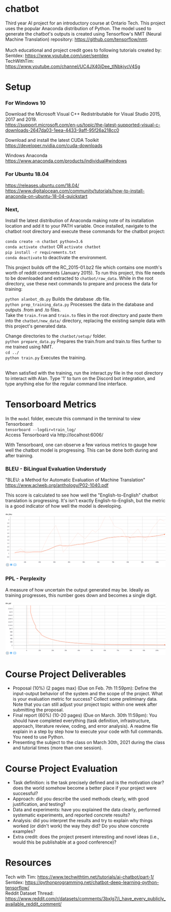 # chatbot
Third year AI project for an introductory course at Ontario Tech. This project uses the popular Anaconda distribution of Python. The model used to generate the chatbot's outputs is created using Tensorflow's NMT (Neural Machine Translation) repository: https://github.com/tensorflow/nmt.  <br /> <br />
Much educational and project credit goes to following tutorials created by: <br />
Sentdex: https://www.youtube.com/user/sentdex <br />
TechWithTim: https://www.youtube.com/channel/UC4JX40jDee_tINbkjycV4Sg <br />

# Setup
### For Windows 10
Download the Microsoft Visual C++ Redistributable for Visual Studio 2015, 2017 and 2019. <br />
https://support.microsoft.com/en-us/topic/the-latest-supported-visual-c-downloads-2647da03-1eea-4433-9aff-95f26a218cc0 <br />

Download and install the latest CUDA Toolkit <br />
https://developer.nvidia.com/cuda-downloads <br />

Windows Anaconda <br />
https://www.anaconda.com/products/individual#windows <br />

### For Ubuntu 18.04
https://releases.ubuntu.com/18.04/ <br />
https://www.digitalocean.com/community/tutorials/how-to-install-anaconda-on-ubuntu-18-04-quickstart <br />

### Next,
Install the latest distribution of Anaconda making note of its installation location and add it to your PATH variable. Once installed, navigate to the chatbot root directory and execute these commands for the chatbot project:<br />

`conda create -n chatbot python=3.6` <br />
`conda activate chatbot` OR `activate chatbot` <br />
`pip install -r requirements.txt` <br />
`conda deactivate` to deactivate the environment. <br />

This project builds off the RC_2015-01.bz2 file which contains one month's worth of reddit comments (January 2015). To run this project, this file needs to be downloaded and extracted to `chatbot/raw_data`. While in the root directory, use these next commands to prepare and process the data for training: <br />

`python alanbot_db.py` Builds the database .db file. <br />
`python prep_training_data.py` Processes the data in the database and outputs .from and .to files. <br />
Take the `train.from` and `train.to` files in the root directory and paste them into the `chatbot/new_data/` directory, replacing the existing sample data with this project's generated data. <br />

Change directories to the `chatbot/setup/` folder. <br />
`python prepare_data.py` Prepares the train.from and train.to files further to me trained using NMT. <br />
`cd ../` <br />
`python train.py` Executes the training. <br /><br />

When satisfied with the training, run the interact.py file in the root directory to interact with Alan. Type '1' to turn on the Discord bot integration, and type anything else for the regular command line interface.

# Tensorboard Metrics
In the `model` folder, execute this command in the terminal to view Tensorboard: <br />
`tensorboard --logdir=train_log/` <br />
Access Tensorboard via http://localhost:6006/

With Tensorboard, one can observe a few various metrics to gauge how well the chatbot model is progressing. This can be done both during and after training.

### BLEU - BiLingual Evaluation Understudy

"BLEU: a Method for Automatic Evaluation of Machine Translation" <br />
https://www.aclweb.org/anthology/P02-1040.pdf

This score is calculated to see how well the "English-to-English" chatbot translation is progressing. It's isn't exactly English-to-English, but the metric is a good indicator of how well the model is developing.

![Alt text](/figures/dev_bleu_095.png?raw=true "Alan's BLEU through Training")

### PPL - Perplexity

A measure of how uncertain the output generated may be. Ideally as training progresses, this number goes down and becomes a single digit.

![Alt text](/figures/dev_ppl_095.png?raw=true "Alan's PPL through Training")

# Course Project Deliverables
* Proposal (10%) (2 pages max) (Due on Feb. 7th 11:59pm): Define the input-output behavior of
the system and the scope of the project. What is your evaluation metric for success? Collect
some preliminary data. Note that you can still adjust your project topic within one week after
submitting the proposal.
* Final report (60%) (10-20 pages) (Due on March. 30th 11:59pm): You should have completed
everything (task definition, infrastructure, approach, literature review, coding, and error
analysis). A readme file explain in a step by step how to execute your code with full commands.
You need to use Python.
* Presenting the subject to the class on March 30th, 2021 during the class and tutorial times (more
than one session).

# Course Project Evaluation
* Task definition: is the task precisely defined and is the motivation clear? does the world
somehow become a better place if your project were successful?
* Approach: did you describe the used methods clearly, with good justification, and testing?
* Data and experiments: have you explained the data clearly, performed systematic experiments,
and reported concrete results?
* Analysis: did you interpret the results and try to explain why things worked (or didn't work) the
way they did? Do you show concrete examples?
* Extra credit: does the project present interesting and novel ideas (i.e., would this be publishable
at a good conference)?

# Resources
Tech with Tim: https://www.techwithtim.net/tutorials/ai-chatbot/part-1/ <br />
Sentdex: https://pythonprogramming.net/chatbot-deep-learning-python-tensorflow/ <br />
Reddit Dataset Thread: https://www.reddit.com/r/datasets/comments/3bxlg7/i_have_every_publicly_available_reddit_comment/ <br />

